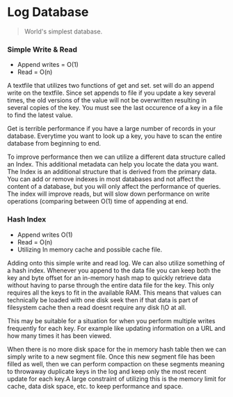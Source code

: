 # Log Database

> World's simplest database.

### Simple Write & Read

- Append writes = O(1)
- Read = O(n)

A textfile that utilizes two functions of get and set. set will do an append write on the textfile. Since set appends to file if you update a key several times, the old versions of the value will not be overwritten resulting in several copies of the key. You must see the last occurence of a key in a file to find the latest value.

Get is terrible performance if you have a large number of records in your database. Everytime you want to look up a key, you have to scan the entire database from beginning to end. 

To improve performance then we can utilize a different data structure called an Index. This additional metadata can help you locate the data you want. The Index is an additional structure that is derived from the primary data. You can add or remove indexes in most databases and not affect the content of a database, but you will only affect the performance of queries. The index will improve reads, but will slow down performance on write operations (comparing between O(1) time of appending at end.

### Hash Index

- Append writes O(1)
- Read = O(n)
- Utilizing In memory cache and possible cache file.

Adding onto this simple write and read log. We can also utilize something of a hash index. Whenever you append to the data file you can keep both the key and byte offset for an in-memory hash map to quickly retrieve data without having to parse through the entire data file for the key. This only requires all the keys to fit in the available RAM. This means that values can technically be loaded with one disk seek then if that data is part of filesystem cache then a read doesnt require any disk I\O at all.

This may be suitable for a situation for when you perform multiple writes frequently for each key. For example like updating information on a URL and how many times it has been viewed.

When there is no more disk space for the in memory hash table then we can simply write to a new segment file. Once this new segment file has been filled as well, then we can perform compaction on these segments meaning to throwaway duplicate keys in the log and keep only the most recent update for each key.A large constraint of utilizing this is the memory limit for cache, data disk space, etc. to keep performance and space.


